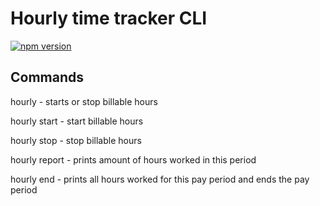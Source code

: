 # Hourly time tracker CLI
[![npm version](https://badge.fury.io/js/hourly-cli.svg)](https://badge.fury.io/js/hourly-cli)

## Commands
hourly - starts or stop billable hours

hourly start - start billable hours

hourly stop - stop billable hours

hourly report - prints amount of hours worked in this period

hourly end - prints all hours worked for this pay period and ends the pay period
